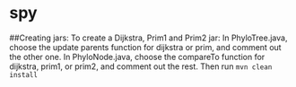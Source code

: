 # spy

##Creating jars: 
To create a Dijkstra, Prim1 and Prim2 jar:
	In PhyloTree.java, choose the update parents function for dijkstra or prim, and comment out the other one.
	In PhyloNode.java, choose the compareTo function for dijkstra, prim1, or prim2, and comment out the rest.
Then run `mvn clean install` 
